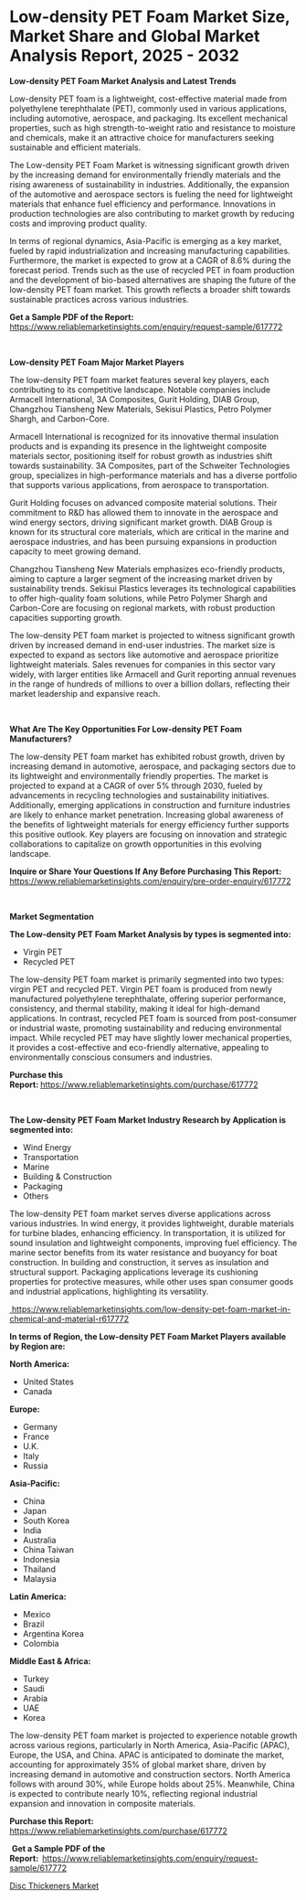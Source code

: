 <p><h1>Low-density PET Foam Market Size, Market Share and Global Market Analysis Report, 2025 - 2032</h1></p><p><strong>Low-density PET Foam Market Analysis and Latest Trends</strong></p>
<p><p>Low-density PET foam is a lightweight, cost-effective material made from polyethylene terephthalate (PET), commonly used in various applications, including automotive, aerospace, and packaging. Its excellent mechanical properties, such as high strength-to-weight ratio and resistance to moisture and chemicals, make it an attractive choice for manufacturers seeking sustainable and efficient materials.</p><p>The Low-density PET Foam Market is witnessing significant growth driven by the increasing demand for environmentally friendly materials and the rising awareness of sustainability in industries. Additionally, the expansion of the automotive and aerospace sectors is fueling the need for lightweight materials that enhance fuel efficiency and performance. Innovations in production technologies are also contributing to market growth by reducing costs and improving product quality.</p><p>In terms of regional dynamics, Asia-Pacific is emerging as a key market, fueled by rapid industrialization and increasing manufacturing capabilities. Furthermore, the market is expected to grow at a CAGR of 8.6% during the forecast period. Trends such as the use of recycled PET in foam production and the development of bio-based alternatives are shaping the future of the low-density PET foam market. This growth reflects a broader shift towards sustainable practices across various industries.</p></p>
<p><strong>Get a Sample PDF of the Report:&nbsp;</strong> <a href="https://www.reliablemarketinsights.com/enquiry/request-sample/617772?utm_campaign=2252&utm_medium=2&utm_source=Github&utm_content=ia&utm_term=29032025&utm_id=low-density-pet-foam">https://www.reliablemarketinsights.com/enquiry/request-sample/617772</a></p>
<p>&nbsp;</p>
<p><strong>Low-density PET Foam Major Market Players</strong></p>
<p><p>The low-density PET foam market features several key players, each contributing to its competitive landscape. Notable companies include Armacell International, 3A Composites, Gurit Holding, DIAB Group, Changzhou Tiansheng New Materials, Sekisui Plastics, Petro Polymer Shargh, and Carbon-Core.</p><p>Armacell International is recognized for its innovative thermal insulation products and is expanding its presence in the lightweight composite materials sector, positioning itself for robust growth as industries shift towards sustainability. 3A Composites, part of the Schweiter Technologies group, specializes in high-performance materials and has a diverse portfolio that supports various applications, from aerospace to transportation.</p><p>Gurit Holding focuses on advanced composite material solutions. Their commitment to R&D has allowed them to innovate in the aerospace and wind energy sectors, driving significant market growth. DIAB Group is known for its structural core materials, which are critical in the marine and aerospace industries, and has been pursuing expansions in production capacity to meet growing demand.</p><p>Changzhou Tiansheng New Materials emphasizes eco-friendly products, aiming to capture a larger segment of the increasing market driven by sustainability trends. Sekisui Plastics leverages its technological capabilities to offer high-quality foam solutions, while Petro Polymer Shargh and Carbon-Core are focusing on regional markets, with robust production capacities supporting growth.</p><p>The low-density PET foam market is projected to witness significant growth driven by increased demand in end-user industries. The market size is expected to expand as sectors like automotive and aerospace prioritize lightweight materials. Sales revenues for companies in this sector vary widely, with larger entities like Armacell and Gurit reporting annual revenues in the range of hundreds of millions to over a billion dollars, reflecting their market leadership and expansive reach.</p></p>
<p>&nbsp;</p>
<p><strong>What Are The Key Opportunities For Low-density PET Foam Manufacturers?</strong></p>
<p><p>The low-density PET foam market has exhibited robust growth, driven by increasing demand in automotive, aerospace, and packaging sectors due to its lightweight and environmentally friendly properties. The market is projected to expand at a CAGR of over 5% through 2030, fueled by advancements in recycling technologies and sustainability initiatives. Additionally, emerging applications in construction and furniture industries are likely to enhance market penetration. Increasing global awareness of the benefits of lightweight materials for energy efficiency further supports this positive outlook. Key players are focusing on innovation and strategic collaborations to capitalize on growth opportunities in this evolving landscape.</p></p>
<p><strong>Inquire or Share Your Questions If Any Before Purchasing This Report:</strong> <a href="https://www.reliablemarketinsights.com/enquiry/pre-order-enquiry/617772?utm_campaign=2252&utm_medium=2&utm_source=Github&utm_content=ia&utm_term=29032025&utm_id=low-density-pet-foam">https://www.reliablemarketinsights.com/enquiry/pre-order-enquiry/617772</a></p>
<p>&nbsp;</p>
<p><strong>Market Segmentation</strong></p>
<p><strong>The Low-density PET Foam Market Analysis by types is segmented into:</strong></p>
<p><ul><li>Virgin PET</li><li>Recycled PET</li></ul></p>
<p><p>The low-density PET foam market is primarily segmented into two types: virgin PET and recycled PET. Virgin PET foam is produced from newly manufactured polyethylene terephthalate, offering superior performance, consistency, and thermal stability, making it ideal for high-demand applications. In contrast, recycled PET foam is sourced from post-consumer or industrial waste, promoting sustainability and reducing environmental impact. While recycled PET may have slightly lower mechanical properties, it provides a cost-effective and eco-friendly alternative, appealing to environmentally conscious consumers and industries.</p></p>
<p><strong>Purchase this Report:&nbsp;</strong><a href="https://www.reliablemarketinsights.com/purchase/617772?utm_campaign=2252&utm_medium=2&utm_source=Github&utm_content=ia&utm_term=29032025&utm_id=low-density-pet-foam">https://www.reliablemarketinsights.com/purchase/617772</a></p>
<p>&nbsp;</p>
<p><strong>The Low-density PET Foam Market Industry Research by Application is segmented into:</strong></p>
<p><ul><li>Wind Energy</li><li>Transportation</li><li>Marine</li><li>Building & Construction</li><li>Packaging</li><li>Others</li></ul></p>
<p><p>The low-density PET foam market serves diverse applications across various industries. In wind energy, it provides lightweight, durable materials for turbine blades, enhancing efficiency. In transportation, it is utilized for sound insulation and lightweight components, improving fuel efficiency. The marine sector benefits from its water resistance and buoyancy for boat construction. In building and construction, it serves as insulation and structural support. Packaging applications leverage its cushioning properties for protective measures, while other uses span consumer goods and industrial applications, highlighting its versatility.</p></p>
<p><a href="https://www.reliablemarketinsights.com/low-density-pet-foam-market-in-chemical-and-material-r617772?utm_campaign=2252&utm_medium=2&utm_source=Github&utm_content=ia&utm_term=29032025&utm_id=low-density-pet-foam">&nbsp;https://www.reliablemarketinsights.com/low-density-pet-foam-market-in-chemical-and-material-r617772</a></p>
<p><strong>In terms of Region, the Low-density PET Foam Market Players available by Region are:</strong></p>
<p>
    <p> <strong> North America: </strong>
        <ul>
            <li>United States</li>
            <li>Canada</li>
        </ul>
        </p> 
    <p> <strong> Europe: </strong>
        <ul>
            <li>Germany</li>
            <li>France</li>
            <li>U.K.</li>
            <li>Italy</li>
            <li>Russia</li>
        </ul>
        </p> 
    <p> <strong> Asia-Pacific: </strong>
        <ul>
            <li>China</li>
            <li>Japan</li>
            <li>South Korea</li>
            <li>India</li>
            <li>Australia</li>
            <li>China Taiwan</li>
            <li>Indonesia</li>
            <li>Thailand</li>
            <li>Malaysia</li>
        </ul>
        </p> 
    <p> <strong> Latin America: </strong>
        <ul>
            <li>Mexico</li>
            <li>Brazil</li>
            <li>Argentina Korea</li>
            <li>Colombia</li>
        </ul>
        </p> 
    <p> <strong> Middle East & Africa: </strong>
        <ul>
            <li>Turkey</li>
            <li>Saudi</li>
            <li>Arabia</li>
            <li>UAE</li>
            <li>Korea</li>
        </ul>
    </p>
    </p>
<p><p>The low-density PET foam market is projected to experience notable growth across various regions, particularly in North America, Asia-Pacific (APAC), Europe, the USA, and China. APAC is anticipated to dominate the market, accounting for approximately 35% of global market share, driven by increasing demand in automotive and construction sectors. North America follows with around 30%, while Europe holds about 25%. Meanwhile, China is expected to contribute nearly 10%, reflecting regional industrial expansion and innovation in composite materials.</p></p>
<p><strong>Purchase this Report: </strong><a href="https://www.reliablemarketinsights.com/purchase/617772?utm_campaign=2252&utm_medium=2&utm_source=Github&utm_content=ia&utm_term=29032025&utm_id=low-density-pet-foam">https://www.reliablemarketinsights.com/purchase/617772</a></p>
<p>&nbsp;<strong>Get a Sample PDF of the Report:&nbsp;&nbsp;</strong><a href="https://www.reliablemarketinsights.com/enquiry/request-sample/617772?utm_campaign=2252&utm_medium=2&utm_source=Github&utm_content=ia&utm_term=29032025&utm_id=low-density-pet-foam">https://www.reliablemarketinsights.com/enquiry/request-sample/617772</a></p>
<p><strong></strong></p>
<p><p><a href="https://github.com/DianaWilson796/Market-Research-Report-List-2/blob/main/disc-thickeners-market.md?utm_campaign=2252&utm_medium=2&utm_source=Github&utm_content=ia&utm_term=29032025&utm_id=low-density-pet-foam">Disc Thickeners Market</a></p></p>